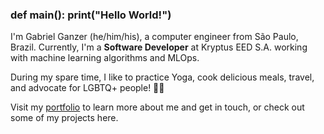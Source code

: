 <h3 align="left">
def main():
  print("Hello World!")
</h3>

I'm Gabriel Ganzer (he/him/his), a computer engineer from São Paulo, Brazil. Currently, I'm a **Software Developer** at Kryptus EED S.A. working with machine learning algorithms and MLOps.

During my spare time, I like to practice Yoga, cook delicious meals, travel, and advocate for LGBTQ+ people! 🏳️‍🌈

Visit my [portfolio](https://gabrielganzer.github.io/) to learn more about me and get in touch, or check out some of my projects here.

